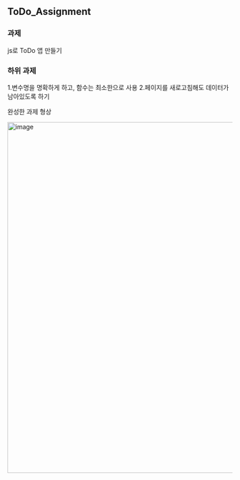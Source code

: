 ## ToDo_Assignment
### 과제
js로 ToDo 앱 만들기

### 하위 과제
1.변수명을 명확하게 하고, 함수는 최소한으로 사용
2.페이지를 새로고침해도 데이터가 남아있도록 하기

완성한 과제 형상

<img width="786" alt="image" src="https://github.com/ByeongJun-Jang/ToDo_Assignment/assets/85213981/f7cfb75a-3d37-4ee3-b57d-c562dd99c18a">
